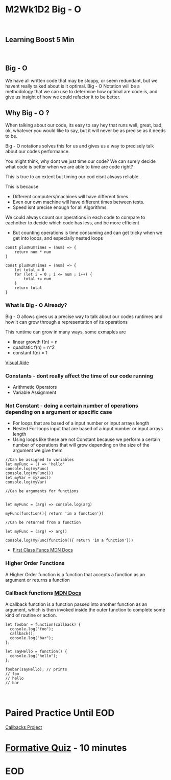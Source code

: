 # M2Wk1D2 Big - O
<br/>

## Learning Boost 5 Min
<br/>

## Big - O
We have all written code that may be sloppy, or seem redundant, but we havent really talked about is it optimal.
Big - O Notation will be a methodology that we can use to determine how optimal are code is, and give us insight of how we could refactor it to be better.

## Why Big - O ?
When talking about our code, its easy to say hey that runs well, great, bad, ok, whatever you would like to say, but it will never be as precise as it needs to be.

Big - O notations solves this for us and gives us  a way to precisely talk about our codes performance.

You might think, why dont we just time our code?
We can surely decide what code is better when we are able to time are code right?

This is true to an extent but timing our cod eisnt always reliable.

This is because
- Different computers/machines will have different times
- Even our own machine will have different times between tests.
- Speed isnt precise enough for all Algorithms.

We could always count our operations in each code to compare to eachother to decide which code has less, and be more efficient

- But counting operations is time consuming and can get tricky when we get into loops, and especially nested loops

```
const plusNumTimes = (num) => {
    return num * num
}

const plusNumTimes = (num) => {
    let total = 0
    for (let i = 0 ; i <= num ; i++) {
        total += num
    }
    return total
}
```

### What is Big - O Already?
Big - O allows gives us a precise way to talk about our codes runtimes and how it can grow through a representation of its operations

This runtime can grow in many ways, some exmaples are

- linear growth f(n) = n
- quadratic f(n) = n^2
- constant f(n) = 1

[Visual Aide](https://rithmschool.github.io/function-timer-demo/)
### Constants - dont really affect the time of our code running
- Arithmetic Operators
- Variable Assignment

### Not Constant - doing a certain number of operations depending on a argument or specific case
- For loops that are based of a input number or input arrays length
- Nested For loops input that are based of a input number or input arrays length
- Using loops like these are not Constant because we perform a certain number of operations that will grow depending on the size of the argument we give them



```
//Can be assigned to variables
let myFunc = () => 'hello'
console.log(myFunc)
console.log(myFunc())
let myVar = myFunc()
console.log(myVar)

//Can be arguments for functions


let myFunc = (arg) => console.log(arg)

myFunc(function(){ return 'im a function'})

//Can be returned from a function

let myFunc = (arg) => arg()

console.log(myFunc(function(){ return 'im a function'}))
```
- [First Class Funcs MDN Docs](https://developer.mozilla.org/en-US/docs/Glossary/First-class_Function)

### Higher Order Functions
A Higher Order function is a function that accepts a function as an argument or returns a function



### Callback functions [MDN Docs](https://developer.mozilla.org/en-US/docs/Glossary/Callback_function)
A callback function is a function passed into another function as an argument, which is then invoked inside the outer function to complete some kind of routine or action.

```
let foobar = function(callback) {
  console.log("foo");
  callback();
  console.log("bar");
};

let sayHello = function() {
  console.log("hello");
};

foobar(sayHello); // prints
// foo
// hello
// bar
```


<br/>

# Paired Practice Until EOD
[Callbacks Project](https://github.com/appacademy/practice-for-week-02-try-out-callbacks/tree/main)
<br/>


# [Formative Quiz](https://open.appacademy.io/learn/js-py---pt-jul-2023-online/week-4---callbacks--scope-and-closure/formative-quiz---monday--repeat-) - 10 minutes

# EOD

